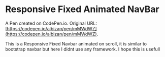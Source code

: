 # Responsive Fixed Animated NavBar

A Pen created on CodePen.io. Original URL: [https://codepen.io/albizan/pen/mMWdWZ](https://codepen.io/albizan/pen/mMWdWZ).

This is a Responsive Fixed Navbar animated on scroll, it is similar to bootstrap navbar but here I didnt use any framework.
I hope this is usefull
